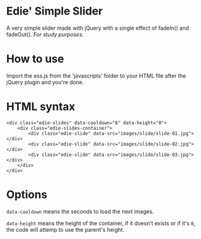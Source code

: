 # Edie' Simple Slider
A very simple slider made with jQuery with a single effect of fadeIn() and fadeOut().
*For study purposes.*

# How to use
Import the ess.js from the 'javascripts' folder to your HTML file after the jQuery plugin and you're done.

# HTML syntax
```
<div class="edie-slides" data-cooldown="8" data-height="0">
	<div class="edie-slides-container">
		<div class="edie-slide" data-src="images/slide/slide-01.jpg"></div>
		<div class="edie-slide" data-src="images/slide/slide-02.jpg"></div>
		<div class="edie-slide" data-src="images/slide/slide-03.jpg"></div>
	</div>
</div>
```

# Options
``` data-cooldown ``` means the seconds to load the next images.

``` data-height ``` means the height of the container, if it doesn't exists or if it's ```0```, the code will attemp to use the parent's height.

